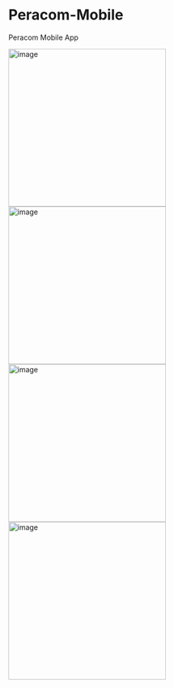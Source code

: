 # Peracom-Mobile
Peracom Mobile App

<img width="311" alt="image" src="https://github.com/imacapella/MyBMI/assets/101065086/603af388-16ed-4bb2-a5b9-8d56a3f58be2">

<img width="311" alt="image" src="https://github.com/imacapella/MyBMI/assets/101065086/a0be69e5-0517-4bc3-958d-f26c529b7055">

<img width="311" alt="image" src="https://github.com/imacapella/MyBMI/assets/101065086/430c66de-5684-49f7-a132-75b1a223d06c">

<img width="311" alt="image" src="https://github.com/imacapella/MyBMI/assets/101065086/d370a04a-fb03-4999-93ce-49713ca976e8">
